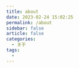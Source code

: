 ```yaml
---
title: about
date: 2023-02-24 15:02:25
permalink: /about
sidebar: false
article: false
categories:
  - 关于
tags:
  -
---
```

